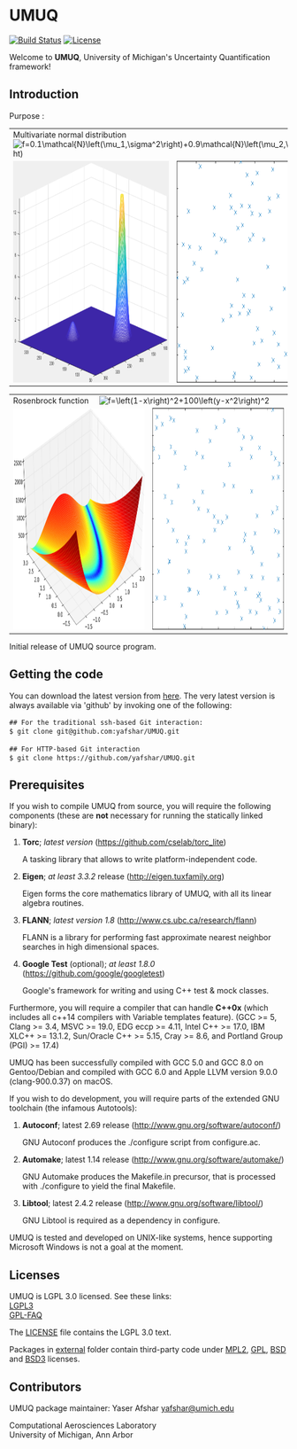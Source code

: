 # UMUQ
[![Build Status](https://travis-ci.com/yafshar/UMUQ.svg?token=aY1dW9PfH9SMySdB6Pzy&branch=develop)](https://travis-ci.com/yafshar/UMUQ)
[![License](https://img.shields.io/badge/license-LGPL--3.0-blue.svg)](LICENSE)


Welcome to **UMUQ**, University of Michigan's Uncertainty Quantification framework!

Introduction
------------

Purpose :

<table>
  <tr>
    <td colspan="2"> Multivariate normal distribution  &nbsp; &nbsp; <img src="https://latex.codecogs.com/svg.latex?&space;f=0.1\mathcal{N}\left(\mu_1,\sigma^2\right)+0.9\mathcal{N}\left(\mu_2,\sigma^2\right)" title="f=0.1\mathcal{N}\left(\mu_1,\sigma^2\right)+0.9\mathcal{N}\left(\mu_2,\sigma^2\right)" /> </td>
</td>
  </tr>
  <tr>
    <td> <img src="./docs/two_Gaussian.png?raw=true" width="400" height="400"> </td>
    <td> <img src="./docs/two_Gaussian.gif?raw=true" width="400" height="400"> </td>
  </tr>
</table>


<table>
  <tr>
    <td colspan="2"> Rosenbrock function  &nbsp; &nbsp; <img src="https://latex.codecogs.com/svg.latex?&space;f=\left(1-x\right)^2+100\left(y-x^2\right)^2" title="f=\left(1-x\right)^2+100\left(y-x^2\right)^2" /> </td>
</td>
  </tr>
  <tr>
    <td> <img src="./docs/Rosenbrock.png?raw=true" width="400" height="400"> </td>
    <td> <img src="./docs/Rosenbrock.gif?raw=true" width="400" height="400"> </td>
  </tr>
</table>


Initial release of UMUQ source program.

Getting the code
------------
You can download the latest version from [here](https://github.com/yafshar/UMUQ).
The very latest version is always available via 'github' by invoking one of the following:
````
## For the traditional ssh-based Git interaction:
$ git clone git@github.com:yafshar/UMUQ.git

## For HTTP-based Git interaction
$ git clone https://github.com/yafshar/UMUQ.git
````

Prerequisites
------------
If you wish to compile UMUQ from source, you will require the following components (these are **not** necessary for running the statically linked binary):

1. **Torc**; _latest version_ (https://github.com/cselab/torc_lite)

   A tasking library that allows to write platform-independent code.

2. **Eigen**; _at least 3.3.2_ release (http://eigen.tuxfamily.org)

   Eigen forms the core mathematics library of UMUQ, with all its linear algebra routines.

3. **FLANN**; _latest version 1.8_ (http://www.cs.ubc.ca/research/flann)

   FLANN is a library for performing fast approximate nearest neighbor searches in high dimensional spaces.

4. **Google Test** (optional); _at least 1.8.0_ (https://github.com/google/googletest)

   Google's framework for writing and using C++ test & mock classes.

Furthermore, you will require a compiler that can handle **C++0x** (which includes all c++14 compilers with Variable templates feature). 
(GCC >= 5, Clang >= 3.4, MSVC >= 19.0, EDG eccp >= 4.11, Intel C++ >= 17.0, IBM XLC++ >= 13.1.2, Sun/Oracle C++ >= 5.15, Cray >= 8.6, and Portland Group (PGI) >= 17.4)

UMUQ has been successfully compiled with GCC 5.0 and GCC 8.0 on Gentoo/Debian and compiled with GCC 6.0 and Apple LLVM version 9.0.0 (clang-900.0.37) on macOS.

If you wish to do development, you will require parts of the extended GNU toolchain (the infamous Autotools):

1. **Autoconf**; latest 2.69 release (http://www.gnu.org/software/autoconf/)

   GNU Autoconf produces the ./configure script from configure.ac.

2. **Automake**; latest 1.14 release (http://www.gnu.org/software/automake/)

   GNU Automake produces the Makefile.in precursor, that is processed with ./configure to yield the final Makefile.

3. **Libtool**; latest 2.4.2 release (http://www.gnu.org/software/libtool/)

   GNU Libtool is required as a dependency in configure.

UMUQ is tested and developed on UNIX-like systems, hence supporting Microsoft Windows is not a goal at the moment.

Licenses
------------
UMUQ is LGPL 3.0 licensed. See these links:    
    [LGPL3](https://www.gnu.org/licenses/lgpl-3.0.en.html)    
    [GPL-FAQ](https://www.gnu.org/licenses/gpl-faq.html)

The [LICENSE](https://github.com/yafshar/UMUQ/blob/master/LICENSE) file contains the LGPL 3.0 text.

Packages in [external](https://github.com/yafshar/UMUQ/tree/master/external) folder contain 
third-party code under 
[MPL2](https://github.com/yafshar/UMUQ/tree/master/external/COPYING.MPL2), [GPL](https://github.com/yafshar/UMUQ/tree/master/external/COPYING.GPL), 
[BSD](https://github.com/yafshar/UMUQ/tree/master/external/COPYING.BSD) and [BSD3](https://github.com/yafshar/UMUQ/tree/master/external/COPYING.BSD3) licenses.

Contributors
------------
UMUQ package maintainer: Yaser Afshar <yafshar@umich.edu>

Computational Aerosciences Laboratory  
University of Michigan, Ann Arbor 
